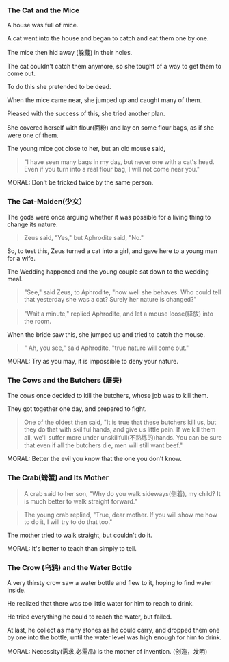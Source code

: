 ### The Cat and the Mice

A house was full of mice.

A cat went into the house and began to catch and eat them one by one.

The mice then hid away (躲藏) in their holes. 

The cat couldn't catch them anymore, so she tought of a way to get them to come out.

To do this she pretended to be dead.

When the mice came near, she jumped up and caught many of them.

Pleased with the success of this, she tried another plan.

She covered herself with flour(面粉) and lay on some flour bags, as if she were one of them.

The young mice got close to her, but an old mouse said,

> "I have seen many bags in my day, but never one with a cat's head. Even if you turn into a real flour bag, 
I will not come near you."


MORAL: Don't be tricked twice by the same person.

### The Cat-Maiden(少女）

The gods were once arguing whether it was possible for a living thing to change its nature.

> Zeus said, "Yes," but Aphrodite said, "No."

So, to test this, Zeus turned a cat into a girl, and gave here to a young man for a wife.

The Wedding happened and the young couple sat down to the wedding meal.

> "See," said Zeus, to Aphrodite, "how well she behaves. Who could tell that yesterday she was a cat? Surely her nature is changed?"

>"Wait a minute," replied Aphrodite, and let a mouse loose(释放) into the room.

When the bride saw this, she jumped up and tried to catch the mouse.

>" Ah, you see," said Aphrodite, "true nature will come out."

MORAL: Try as you may, it is impossible to deny your nature.


### The Cows and the Butchers (屠夫)

The cows once decided to kill the butchers, whose job was to kill them.

They got together one day, and prepared to fight.

> One of the oldest then said, "It is true that these butchers kill us, but they do that with skillful hands, and give us little pain. If we kill them all, we'll suffer more under unskillfull(不熟练的)hands. You can be sure that even if all the butchers die, men will still want beef."

MORAL: Better the evil you know that the one you don't know.

### The Crab(螃蟹) and Its Mother

> A crab said to her son, "Why do you walk sideways(侧着), my child? It is much better to walk straight forward."

> The young crab replied, "True, dear mother. If you will show me how to do it, I will try to do that too."

The mother tried to walk straight, but couldn't do it.

MORAL: It's better to teach than simply to tell.


### The Crow (乌鸦) and the Water Bottle

A very thirsty crow saw a water bottle and flew to it, hoping to find water inside.

He realized that there was too little water for him to reach to drink.

He tried everything he could to reach the water, but failed.

At last, he collect as many stones as he could carry, and dropped them one by one into the bottle, until the water level was high enough for him to drink. 

MORAL: Necessity(需求,必需品) is the mother of invention. (创造，发明)

















